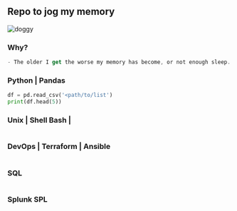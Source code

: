 ## Repo to jog my memory
<img src="https://image.ibb.co/bEF0B7/doggy.gif" alt="doggy" border="0">

### Why?
```TypeScript
- The older I get the worse my memory has become, or not enough sleep.
```

### Python | Pandas
```Python
df = pd.read_csv('<path/to/list')
print(df.head(5))
```

### Unix | Shell Bash | 
```Shell

```

### DevOps | Terraform | Ansible 
```TypeScript

```

### SQL 
```
```

### Splunk SPL
```
```
